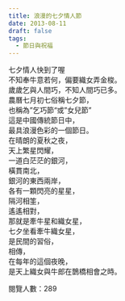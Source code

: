 ```yaml
---
title: 浪漫的七夕情人節
date: 2013-08-11
draft: false
tags:
  - 節日與祝福
---
```

七夕情人快到了喔  
不知奉牛意若何，偏要織女弄金梭。  
歲歲乞與人間巧，不知人間巧已多。  
農曆七月初七俗稱七夕節，  
也稱為”乞巧節“或”女兒節”  
這是中國傳統節日中，  
最具浪漫色彩的一個節日。  
在晴朗的夏秋之夜，  
天上繁星閃耀，  
一道白茫茫的銀河，  
橫貫南北，  
銀河的東西兩岸，  
各有一顆閃亮的星星，  
隔河相筀，  
遙遙相對，  
那就是牽牛星和織女星，  
七夕坐看牽牛織女星，  
是民間的習俗，  
相傳，  
在每年的這個夜晚，  
是天上織女與牛郎在鵲橋相會之時。  


閱覽人數：289